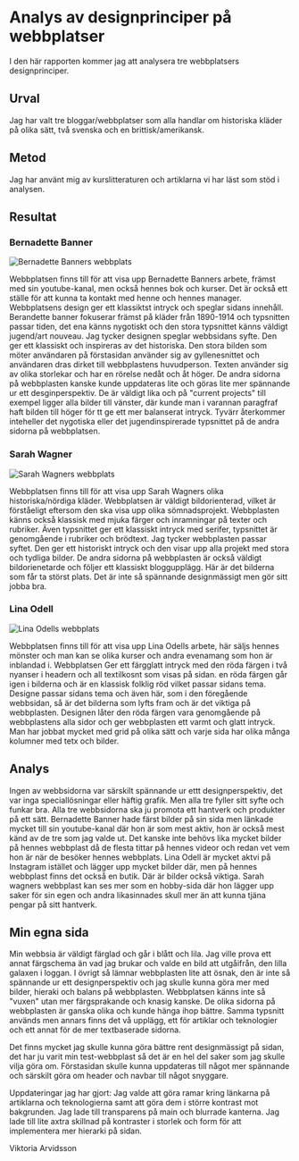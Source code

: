 Analys av designprinciper på webbplatser
==============================

I den här rapporten kommer jag att analysera tre webbplatsers designprinciper.

Urval
-------------
Jag har valt tre bloggar/webbplatser som alla handlar om historiska kläder på olika sätt, två svenska och en brittisk/amerikansk.

Metod
----------
Jag har använt mig av kurslitteraturen och artiklarna vi har läst som stöd i analysen.

Resultat
---------

### Bernadette Banner
<img src="%base_url%/assets/img/bernadette_banner.png" alt="Bernadette Banners webbplats" class="colour">

Webbplatsen finns till för att visa upp Bernadette Banners arbete, främst med sin youtube-kanal, men också hennes bok och kurser. Det är också ett ställe för att kunna ta kontakt med henne och hennes manager.
Webbplatsens design ger ett klassiktst intryck och speglar sidans innehåll. Berandette banner fokuserar främst på kläder från 1890-1914 och typsnitten passar tiden, det ena känns nygotiskt och den stora typsnittet känns väldigt jugend/art nouveau.
Jag tycker designen speglar webbsidans syfte. Den ger ett klassiskt och inspireras av det historiska.
Den stora bilden som möter användaren på förstasidan använder sig av gyllenesnittet och användaren dras dirket till webbplastens huvudperson. Texten använder sig av olika storlekar och har en rörelse nedåt och åt höger.
De andra sidorna på webbplasten kanske kunde uppdateras lite och göras lite mer spännande ur ett desginperspektiv. De är väldigt lika och på "current projects" till exempel ligger alla bilder till vänster, där kunde man i varannan paragfraf haft bilden till höger för tt ge ett mer balanserat intryck. Tyvärr återkommer inteheller det nygotiska eller det jugendinspirerade typsnittet på de andra sidorna på webbplatsen.

### Sarah Wagner
<img src="%base_url%/assets/img/sara_wagner.png" alt="Sarah Wagners webbplats" class="colour">

Webbplatsen finns till för att visa upp Sarah Wagners olika historiska/nördiga kläder.
Webbplatsen är väldigt bildorienterad, vilket är förståeligt eftersom den ska visa upp olika sömnadsprojekt. Webbplasten känns också klassisk med mjuka färger och inramningar på texter och rubriker. Även typsnittet ger ett klassiskt intryck med serifer, typsnittet är genomgående i rubriker och brödtext.
Jag tycker webbplasten passar syftet. Den ger ett historiskt intryck och den visar upp alla projekt med stora och tydliga bilder.
De andra sidorna på webbplasten är också väldigt bildorienetarde och följer ett klassiskt bloggupplägg. Här är det bilderna som får ta störst plats. Det är inte så spännande designmässigt men gör sitt jobba bra. 


### Lina Odell

<img src="%base_url%/assets/img/lina_odell.png" alt="Lina Odells webbplats" class="colour">

Webbplatsen finns till för att visa upp Lina Odells arbete, här säljs hennes mönster och man kan se olika kurser och andra evenamang som hon är inblandad i. 
Webbplatsen Ger ett färgglatt intryck med den röda färgen i två nyanser i headern och all textilkosnt som visas på sidan. en röda färgen går igen i bilderna och är en klassisk folklig röd vilket passar sidans tema.
Designe passar sidans tema och även här, som i den föregående webbsidan, så är det bilderna som lyfts fram och är det viktiga på webbplasten. Designen låter den röda färgen vara genomgående på webbplastens alla sidor och ger webbplasten ett varmt och glatt intryck. Man har jobbat mycket med grid på olika sätt och varje sida har olika många kolumner med tetx och bilder. 

Analys
--------
Ingen av webbsidorna var särskilt spännande ur ettt designperspektiv, det var inga speciallösningar eller häftig grafik. Men alla tre fyller sitt syfte och funkar bra. Alla tre webbsidorna ska ju promota ett hantverk och produkter på ett sätt. Bernadette Banner hade färst bilder på sin sida men länkade mycket till sin youtube-kanal där hon är som mest aktiv, hon är också mest känd av de tre som jag valde ut. Det kanske inte behövs lika mycket bilder på hennes webbplast då de flesta tittar på hennes videor och redan vet vem hon är när de besöker hennes webbplats. Lina Odell är mycket aktvi på Instagram istället och lägger upp mycket bilder där, men på hennes webbplast finns det också en butik. Där är bilder också viktiga. Sarah wagners webbplast kan ses mer som en hobby-sida där hon lägger upp saker för sin egen och andra likasinnades skull mer än att kunna tjäna pengar på sitt hantverk. 

Min egna sida
-----------------

Min webbsia är väldigt färglad och går i blått och lila. Jag ville prova ett annat färgschema än vad jag brukar och valde en bild att utgåifrån, den lilla galaxen i loggan. I övrigt så lämnar webbplasten lite att ösnak, den är inte så spännande ur ett designperspektiv och jag skulle kunna göra mer med bilder, hieraki och balans på webbplasten. Webbplatsen känns inte så "vuxen" utan mer färgsprakande och knasig kanske. De olika sidorna på webbplasten är ganska olika och kunde hänga ihop bättre. Samma typsnitt används men annars finns det vå upplägg, ett för artiklar och teknologier och ett annat för de mer textbaserade sidorna.

Det finns mycket jag skulle kunna göra bättre rent designmässigt på sidan, det har ju varit min test-webbplast så det är en hel del saker som jag skulle vilja göra om. Förstasidan skulle kunna uppdateras till något mer spännande och särskilt göra om header och navbar till något snyggare. 

Uppdateringar jag har gjort: Jag valde att göra ramar kring länkarna på artiklarna och teknologierna samt att göra dem i större kontrast mot bakgrunden. Jag lade till transparens på main och blurrade kanterna. Jag lade till lite axtra skillnad på kontraster i storlek och form för att implementera mer hierarki på sidan.

Viktoria Arvidsson



